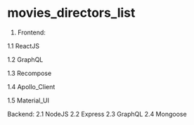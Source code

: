 # movies_directors_list
1. Frontend:

  1.1 ReactJS
  
  1.2 GraphQL
  
  1.3 Recompose
  
  1.4 Apollo_Client
  
  1.5 Material_UI


Backend:
  2.1 NodeJS
  2.2 Express
  2.3 GraphQL
  2.4 Mongoose
